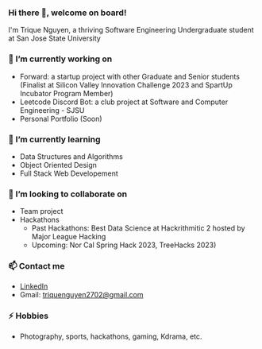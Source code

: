 ### Hi there 👋, welcome on board!
I'm Trique Nguyen, a thriving Software Engineering Undergraduate student at San Jose State University
### 🔭 I’m currently working on 
- Forward: a startup project with other Graduate and Senior students (Finalist at Silicon Valley Innovation Challenge 2023 and SpartUp Incubator Program Member)
- Leetcode Discord Bot: a club project at Software and Computer Engineering - SJSU
- Personal Portfolio (Soon) 
### 🌱 I’m currently learning 
- Data Structures and Algorithms
- Object Oriented Design
- Full Stack Web Developement
### 👯 I’m looking to collaborate on 
- Team project
- Hackathons 
  - Past Hackathons: Best Data Science at Hackrithmitic 2 hosted by Major League Hacking 
  - Upcoming: Nor Cal Spring Hack 2023, TreeHacks 2023)
### 📫 Contact me
- [LinkedIn](https://www.linkedin.com/in/trique-nguyen/)
- Gmail: [triquenguyen2702@gmail.com](triquenguyen2702@gmail.com)
### ⚡ Hobbies
- Photography, sports, hackathons, gaming, Kdrama, etc.
